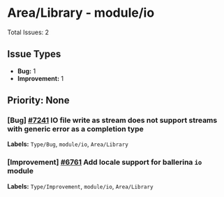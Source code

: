 # Area/Library - module/io

Total Issues: 2

## Issue Types

- **Bug:** 1
- **Improvement:** 1

## Priority: None

### [Bug] [#7241](https://github.com/ballerina-platform/ballerina-library/issues/7241) IO file write as stream does not support streams with generic error as a completion type
**Labels:** `Type/Bug`, `module/io`, `Area/Library`

### [Improvement] [#6761](https://github.com/ballerina-platform/ballerina-library/issues/6761) Add locale support for ballerina `io` module
**Labels:** `Type/Improvement`, `module/io`, `Area/Library`

